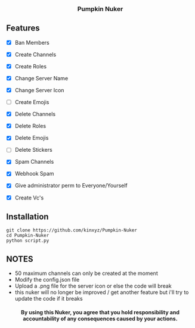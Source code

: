 <h3 align="center">  
  Pumpkin Nuker
  </h3>

## Features
 - [x] Ban Members
 - [x] Create Channels 
 - [x] Create Roles 
 - [x] Change Server Name
 - [x] Change Server Icon
 - [ ] Create Emojis
 - [x] Delete Channels 
 - [x] Delete Roles 
 - [x] Delete Emojis 
 - [ ] Delete Stickers 
 - [x] Spam Channels
 - [x] Webhook Spam
 - [x] Give administrator perm to Everyone/Yourself
 - [x] Create Vc's


<h2>Installation</h2>

```
git clone https://github.com/kinxyz/Pumpkin-Nuker
cd Pumpkin-Nuker
python script.py
```

## NOTES
- 50 maximum channels can only be created at the moment
- Modify the config.json file
- Upload a .png file for the server icon or else the code will break
- this nuker will no longer be improved / get another feature but i'll try to update the code if it breaks

<h4 align="center"> By using this Nuker, you agree that you hold responsibility and accountability of any consequences caused by your actions. </h4>